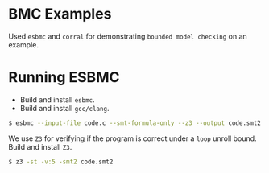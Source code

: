 # BMC Examples

Used `esbmc` and `corral` for demonstrating `bounded model checking` on an example. 

# Running ESBMC 

- Build and install `esbmc`.
- Build and install `gcc/clang`. 

```bash
$ esbmc --input-file code.c --smt-formula-only --z3 --output code.smt2
```

We use `Z3` for verifying if the program is correct under a `loop` unroll bound.  Build and install `Z3`. 

```bash 
$ z3 -st -v:5 -smt2 code.smt2 
```
